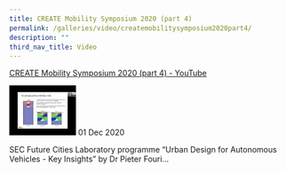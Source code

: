 ```yaml
---
title: CREATE Mobility Symposium 2020 (part 4)
permalink: /galleries/video/createmobilitysymposium2020part4/
description: ""
third_nav_title: Video
---
```

[CREATE Mobility Symposium 2020 (part 4) - YouTube](https://www.youtube.com/embed/1keM0rpwrJo?html5=1&rel=0)

![](/images/default%20(3).jpg)
01 Dec 2020

SEC Future Cities Laboratory programme “Urban Design for Autonomous Vehicles - Key Insights” by Dr Pieter Fouri...